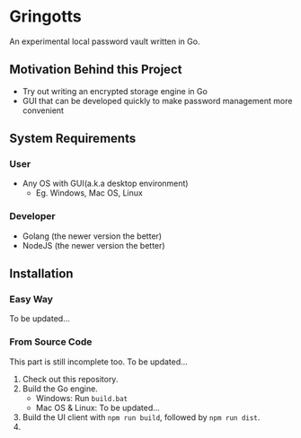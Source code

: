 # Gringotts

An experimental local password vault written in Go.

## Motivation Behind this Project

* Try out writing an encrypted storage engine in Go
* GUI that can be developed quickly to make password management more convenient

## System Requirements

### User

* Any OS with GUI(a.k.a desktop environment)
    * Eg. Windows, Mac OS, Linux

### Developer

* Golang (the newer version the better)
* NodeJS (the newer version the better)

## Installation

### Easy Way

To be updated...

### From Source Code

This part is still incomplete too. To be updated...
1. Check out this repository.
2. Build the Go engine.
    * Windows: Run `build.bat`
    * Mac OS & Linux: To be updated...
3. Build the UI client with `npm run build`, followed by `npm run dist`.
4. 
